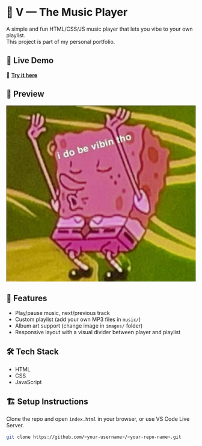 # 🎵 V — The Music Player

A simple and fun HTML/CSS/JS music player that lets you vibe to your own playlist.  
This project is part of my personal portfolio.

## 🚀 Live Demo
🔗 **[Try it here](https://vizz27.github.io/V-music-player/)**

## 📸 Preview
![Music Player Screenshot](images/vibe.jpg)

## 📂 Features
- Play/pause music, next/previous track
- Custom playlist (add your own MP3 files in `music/`)
- Album art support (change image in `images/` folder)
- Responsive layout with a visual divider between player and playlist

## 🛠️ Tech Stack
- HTML
- CSS
- JavaScript

## 🏗️ Setup Instructions
Clone the repo and open `index.html` in your browser, or use VS Code Live Server.

```bash
git clone https://github.com/<your-username>/<your-repo-name>.git
